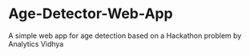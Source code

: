 # Age-Detector-Web-App
A simple web app for age detection based on a Hackathon problem by Analytics Vidhya 
